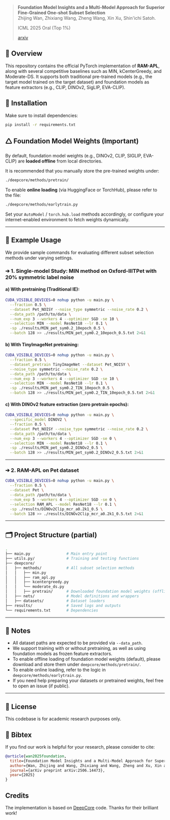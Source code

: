 > **Foundation Model Insights and a Multi-Model Approach for Superior Fine-Grained One-shot Subset Selection**  
> Zhijing Wan, Zhixiang Wang, Zheng Wang, Xin Xu, Shin'ichi Satoh.
> 
> ICML 2025 Oral (Top 1%)
>
> [arxiv](https://arxiv.org/pdf/2506.14473)

## 📌 Overview
This repository contains the official PyTorch implementation of **RAM-APL**, along with several competitive baselines such as MIN, kCenterGreedy, and Moderate-DS. It supports both traditional pre-trained models (e.g., the target model trained on the target dataset) and foundation models as feature extractors (e.g., CLIP, DINOv2, SigLIP, EVA-CLIP).

## 🔧 Installation

Make sure to install dependencies:

```bash
pip install -r requirements.txt
```

## 🛆 Foundation Model Weights (Important)

By default, foundation model weights (e.g., DINOv2, CLIP, SIGLIP, EVA-CLIP) are **loaded offline** from local directories.

It is recommended that you manually store the pre-trained weights under:

```bash
./deepcore/methods/pretrain/
```

To enable **online loading** (via HuggingFace or TorchHub), please refer to the file:

```bash
./deepcore/methods/earlytrain.py
```

Set your `AutoModel` / `torch.hub.load` methods accordingly, or configure your internet-enabled environment to fetch weights dynamically.

---

## 🧪 Example Usage

We provide sample commands for evaluating different subset selection methods under varying settings.

### ➔ 1. Single-model Study: MIN method on Oxford-IIITPet with 20% symmetric label noise

#### a) With pretraining (Traditional IE):

```bash
CUDA_VISIBLE_DEVICES=0 nohup python -u main.py \
  --fraction 0.5 \
  --dataset Pet_NOISY --noise_type symmetric --noise_rate 0.2 \
  --data_path /path/to/data \
  --num_exp 3 --workers 4 --optimizer SGD -se 10 \
  --selection MIN --model ResNet18 --lr 0.1 \
  -sp ./results/MIN_pet_sym0.2_10epoch_0.5 \
  --batch 128 >> ./results/MIN_pet_sym0.2_10epoch_0.5.txt 2>&1
```

#### b) With TinyImageNet pretraining:

```bash
CUDA_VISIBLE_DEVICES=0 nohup python -u main.py \
  --fraction 0.5 \
  --dataset_pretrain TinyImageNet --dataset Pet_NOISY \
  --noise_type symmetric --noise_rate 0.2 \
  --data_path /path/to/data \
  --num_exp 3 --workers 4 --optimizer SGD -se 10 \
  --selection MIN --model ResNet18 --lr 0.1 \
  -sp ./results/MIN_pet_sym0.2_TIN_10epoch_0.5 \
  --batch 128 >> ./results/MIN_pet_sym0.2_TIN_10epoch_0.5.txt 2>&1
```

#### c) With DINOv2 feature extraction (zero pretrain epochs):

```bash
CUDA_VISIBLE_DEVICES=0 nohup python -u main.py \
  --specific_model DINOV2 \
  --fraction 0.5 \
  --dataset Pet_NOISY --noise_type symmetric --noise_rate 0.2 \
  --data_path /path/to/data \
  --num_exp 3 --workers 4 --optimizer SGD -se 0 \
  --selection MIN --model ResNet18 --lr 0.1 \
  -sp ./results/MIN_pet_sym0.2_DINOv2_0.5 \
  --batch 128 >> ./results/MIN_pet_sym0.2_DINOv2_0.5.txt 2>&1
```

---

### ➔ 2. RAM-APL on Pet dataset

```bash
CUDA_VISIBLE_DEVICES=0 nohup python -u main.py \
  --fraction 0.5 \
  --dataset Pet \
  --data_path /path/to/data \
  --num_exp 5 --workers 4 --optimizer SGD -se 0 \
  --selection RAM_APL --model ResNet18 --lr 0.1 \
  -sp ./results/DINOv2Clip_mcr_a0.2k1_0.5 \
  --batch 128 >> ./results/DINOv2Clip_mcr_a0.2k1_0.5.txt 2>&1
```

---

## 🗂 Project Structure (partial)

```bash
.
├── main.py                # Main entry point
├── utils.py/              # Training and testing functions
├── deepcore/
│   ├── methods/           # All subset selection methods
│   │   ├── min.py
│   │   ├── ram_apl.py
│   │   ├── kcentergreedy.py
│   │   └── moderate_ds.py
│   │   ├── pretrain/      # Downloaded foundation model weights (offline mode)
│   ├── nets/              # Model definitions and wrappers
│   ├── datasets/          # Dataset loaders
├── results/               # Saved logs and outputs
└── requirements.txt       # Dependencies
```

---

## 📌 Notes

* All dataset paths are expected to be provided via `--data_path`.
* We support training with or without pretraining, as well as using foundation models as frozen feature extractors.
* To enable offline loading of foundation model weights (default), please download and store them under `deepcore/methods/pretrain/`.
* To enable online loading, refer to the logic in `deepcore/methods/earlytrain.py`.
* If you need help preparing your datasets or pretrained weights, feel free to open an issue (if public).

---

## 📜 License

This codebase is for academic research purposes only.

## :stars: Bibtex
If you find our work is helpful for your research, please consider to cite:

```bibtex
@article{wan2025foundation,
  title={Foundation Model Insights and a Multi-Model Approach for Superior Fine-Grained One-shot Subset Selection},
  author={Wan, Zhijing and Wang, Zhixiang and Wang, Zheng and Xu, Xin and Satoh, Shin'ichi},
  journal={arXiv preprint arXiv:2506.14473},
  year={2025}
}
```

## Credits
The implementation is based on [DeepCore](https://github.com/PatrickZH/DeepCore) code. Thanks for their brilliant work!
